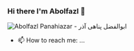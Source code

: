 ### Hi there I'm Abolfazl 🙂
![Abolfazl Panahiazar - ابوالفضل پناهی آذر](http://panahiazar.ir/wide.jpg)

- 📫 How to reach me: ...

